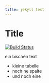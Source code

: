 ```yaml
---
title: jekyll test
---
```


# Title

[![Build Status](https://travis-ci.org/qeqar/qeqar.github.io.svg?branch=master)](https://travis-ci.org/qeqar/qeqar.github.io)

ein bischen text

 * kleine tabelle
 * noch ne spalte
 * und noch eine
